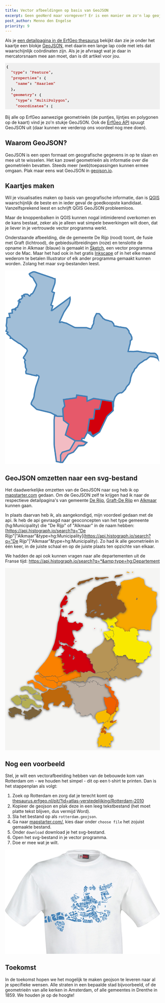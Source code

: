 ```yaml
---
title: Vector afbeeldingen op basis van GeoJSON
excerpt: Geen geoNerd maar vormgever? Er is een manier om zo'n lap geojson om te zetten naar een vectorafbeelding.
post_author: Menno den Engelse
priority: 9
---
```


Als je [een detailpagina in de ErfGeo thesaurus](http://thesaurus.erfgeo.nl/pit/?id=menno/9) bekijkt dan zie je onder het kaartje een blokje [GeoJSON](https://nl.wikipedia.org/wiki/GeoJSON), met daarin een lange lap code met iets dat waarschijnlijk coördinaten zijn. Als je je afvraagt wat je daar in mercatorsnaam mee aan moet, dan is dit artikel voor jou.

![haarlem](/assets/images/geojson-voorbeeld.png)



Bij alle op ErfGeo aanwezige geometrieën (de puntjes, lijntjes en polygonen op de kaart) vind je zo'n stukje GeoJSON. Ook de [ErfGeo API](/tools/api.html) spuugt GeoJSON uit (daar kunnen we verderop ons voordeel nog mee doen).

## Waarom GeoJSON?

GeoJSON is een open formaat om geografische gegevens in op te slaan en mee uit te wisselen. Het kan zowel geometrieën als informatie over die geometrieën bevatten. Steeds meer (web)toepassingen kunnen ermee omgaan. Plak maar eens wat GeoJSON in [geojson.io](http://geojson.io/).

## Kaartjes maken

Wil je visualisaties maken op basis van geografische informatie, dan is [QGIS](http://www.qgis.org/nl/site/) waarschijnlijk de beste en in ieder geval de goedkoopste kandidaat. Vanzelfsprekend leest en schrijft QGIS GeoJSON probleemloos.

Maar de knoppenbalken in QGIS kunnen nogal intimiderend overkomen en de kans bestaat, zeker als je alleen wat simpele bewerkingen wilt doen, dat je liever in je vertrouwde vector programma werkt.

Onderstaande afbeelding, die de gemeente De Rijp (rood) toont, de fusie met Graft (lichtrood), de gebiedsuitbreidingen (roze) en tenslotte de opname in Alkmaar (blauw) is gemaakt in [Sketch](http://bohemiancoding.com/sketch/), een vector programma voor de Mac. Maar het had ook in het gratis [Inkscape](https://inkscape.org/nl/) of in het elke maand wederom te betalen Illustrator of elk ander programma gemaakt kunnen worden. Zolang het maar svg-bestanden leest.

![van gemeente De Rijp naar Alkmaar](/assets/images/graftderijp-alkmaar.png)

## GeoJSON omzetten naar een svg-bestand

Het daadwerkelijke omzetten van de GeoJSON naar svg heb ik op [mapstarter.com](http://mapstarter.com/) gedaan. Om de GeoJSON zelf te krijgen had ik naar de respectieve detailpagina's van gemeente [De Rijp](http://thesaurus.erfgeo.nl/pit/?id=gemeentegeschiedenis-geometries/De_Rijp-1812), [Graft-De Rijp](http://thesaurus.erfgeo.nl/hgconcept/?id=geonames/2755374) en [Alkmaar](http://thesaurus.erfgeo.nl/pit/?id=bestuurlijke-grenzen-gemeenten-actueel/0361) kunnen gaan.

In plaats daarvan heb ik, als aangekondigd, mijn voordeel gedaan met de api. Ik heb de api gevraagd naar geoconcepten van het type gemeente (hg:Municipality) die "De Rijp" of "Alkmaar" in de naam hebben: [https://api.histograph.io/search?q="De Rijp"&#124;"Alkmaar"&type=hg:Municipality](https://api.histograph.io/search?q="De Rijp"&#124;"Alkmaar"&type=hg:Municipality). Zo had ik alle geometrieën in één keer, in de juiste schaal en op de juiste plaats ten opzichte van elkaar.

We hadden de api ook kunnen vragen naar alle departementen uit de Franse tijd: <a href="https://api.histograph.io/search?q=*&type=hg:Departement">https://api.histograph.io/search?q=*&amp;type=hg:Departement</a>

![Franse Departementen](/assets/images/geojson-departementen.png)

## Nog een voorbeeld

Stel, je wilt een vectorafbeelding hebben van de bebouwde kom van Rotterdam om - we houden het simpel - dit op een t-shirt te printen. Dan is het stappenplan als volgt:

1. Zoek op Rotterdam en zorg dat je terecht komt op [thesaurus.erfgeo.nl/pit/?id=atlas-verstedelijking/Rotterdam-2010](http://thesaurus.erfgeo.nl/pit/?id=atlas-verstedelijking/Rotterdam-2010)
2. Kopieer de geojson en plak deze in een leeg tekstbestand (het moet platte tekst blijven, dus vermijd Word).
3. Sla het bestand op als `rotterdam.geojson`.
4. Ga naar [mapstarter.com/](http://mapstarter.com/), kies daar onder `choose file` het zojuist gemaakte bestand.
5. Onder `download` download je het svg-bestand.
6. Open het svg-bestand in je vector programma.
7. Doe er mee wat je wilt.

![t-shirt Rotterdam](/assets/images/tshirt-rotterdam.png)

## Toekomst

In de toekomst hopen we het mogelijk te maken geojson te leveren naar al je specifieke wensen. Alle straten in een bepaalde stad bijvoorbeeld, of de geometrieën van alle kerken in Amsterdam, of alle gemeentes in Drenthe in 1859. We houden je op de hoogte!

